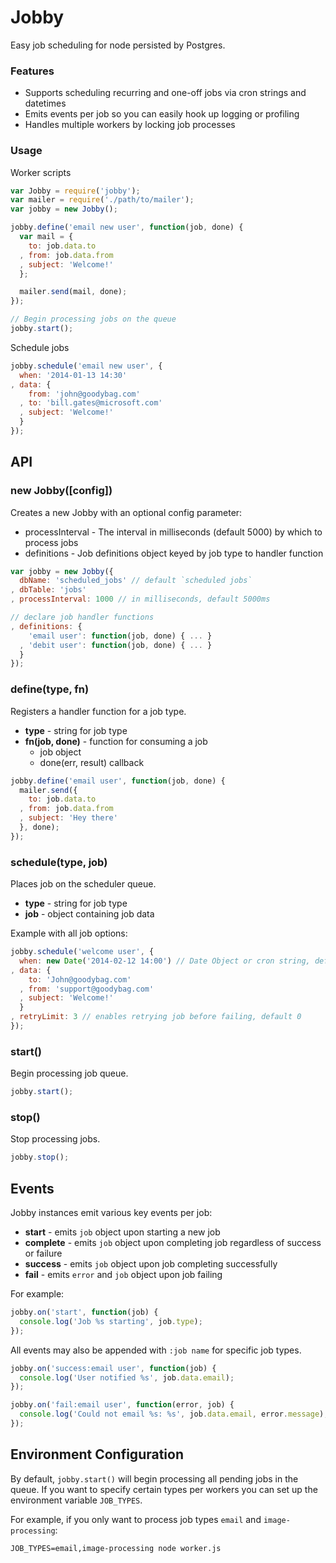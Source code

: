 Jobby
===

Easy job scheduling for node persisted by Postgres.

### Features
* Supports scheduling recurring and one-off jobs via cron strings and datetimes
* Emits events per job so you can easily hook up logging or profiling
* Handles multiple workers by locking job processes

### Usage

Worker scripts
```javascript
var Jobby = require('jobby');
var mailer = require('./path/to/mailer');
var jobby = new Jobby();

jobby.define('email new user', function(job, done) {
  var mail = {
    to: job.data.to
  , from: job.data.from
  , subject: 'Welcome!'
  };

  mailer.send(mail, done);
});

// Begin processing jobs on the queue
jobby.start();
```

Schedule jobs

```javascript
jobby.schedule('email new user', {
  when: '2014-01-13 14:30'
, data: {
    from: 'john@goodybag.com'
  , to: 'bill.gates@microsoft.com'
  , subject: 'Welcome!'
  }
});
```

API
---

### new Jobby([config])

Creates a new Jobby with an optional config parameter:


  * processInterval - The interval in milliseconds (default 5000) by which to process jobs
  * definitions - Job definitions object keyed by job type to handler function

```js
var jobby = new Jobby({
  dbName: 'scheduled_jobs' // default `scheduled jobs`
, dbTable: 'jobs'
, processInterval: 1000 // in milliseconds, default 5000ms

// declare job handler functions
, definitions: {
    'email user': function(job, done) { ... }
  , 'debit user': function(job, done) { ... }
  }
});
```

### define(type, fn)

Registers a handler function for a job type.

* __type__ - string for job type
* __fn(job, done)__ - function for consuming a job
  * job object
  * done(err, result) callback

```js
jobby.define('email user', function(job, done) {
  mailer.send({
    to: job.data.to
  , from: job.data.from
  , subject: 'Hey there'
  }, done);
});
```

### schedule(type, job)

Places job on the scheduler queue.

* __type__ - string for job type
* __job__ - object containing job data

Example with all job options:

```js
jobby.schedule('welcome user', {
  when: new Date('2014-02-12 14:00') // Date Object or cron string, default `new Date()`
, data: {
    to: 'John@goodybag.com'
  , from: 'support@goodybag.com'
  , subject: 'Welcome!'
  }
, retryLimit: 3 // enables retrying job before failing, default 0
});
```

### start()

Begin processing job queue.

```js
jobby.start();
```

### stop()

Stop processing jobs.

```js
jobby.stop();
```

Events
---

Jobby instances emit various key events per job:

* __start__ - emits `job` object upon starting a new job
* __complete__ - emits `job` object upon completing job regardless of success or failure
* __success__ - emits `job` object upon job completing successfully
* __fail__ - emits `error` and `job` object upon job failing


For example:

```javascript
jobby.on('start', function(job) {
  console.log('Job %s starting', job.type);
});
```

All events may also be appended with `:job name` for specific job types.

```javascript
jobby.on('success:email user', function(job) {
  console.log('User notified %s', job.data.email);
});

jobby.on('fail:email user', function(error, job) {
  console.log('Could not email %s: %s', job.data.email, error.message);
});
```

Environment Configuration
---

By default, `jobby.start()` will begin processing all pending
jobs in the queue. If you want to specify certain types per workers you
can set up the environment variable `JOB_TYPES`.


For example, if you only want to process job types `email` and `image-processing`:
```
JOB_TYPES=email,image-processing node worker.js
```
